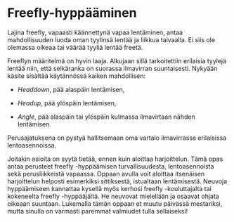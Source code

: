  Freefly-hyppääminen  
=====================

Lajina freefly, vapaasti käännettynä vapaa lentäminen, antaa
mahdollisuuden luoda oman tyylinsä lentää ja liikkua taivaalla. Ei siis
ole olemassa oikeaa tai väärää tyyliä lentää freetä.

Freeflyn määritelmä on hyvin laaja. Alkujaan sillä tarkoitettiin
erilaisia tyylejä lentää niin, että selkäranka on suorassa ilmavirran
suuntaisesti. Nykyään käsite sisältää käytännössä kaiken mahdollisen:

-   *Headdown*, pää alaspäin lentämisen,

-   *Headup*, pää ylöspäin lentämisen,

-   *Angle*, pää alaspäin tai ylöspäin kulmassa ilmavirtaan
    nähden lentämisen.

Perusajatuksena on pystyä hallitsemaan oma vartalo ilmavirrassa
erilaisissa lentoasennoissa.

Joitakin asioita on syytä tietää, ennen kuin aloittaa harjoittelun. Tämä
opas antaa perusteet freefly -hyppäämisen turvallisuudesta,
lentoasennoista sekä perusliikkeistä vapaassa. Oppaan avulla voit
aloittaa itsenäisen harjoittelun helposti esimerkiksi sittiksestä,
istualtaan lentämisestä. Neuvoja hyppäämiseen kannattaa kysellä myös
kerhosi freefly -kouluttajalta tai kokeneelta freefly -hyppääjältä. He
neuvovat mielellään ja osaavat ohjata oikeaan suuntaan. Lukemalla tämän
oppaan et muutu päivässä mestariksi, mutta sinulla on varmasti paremmat
valmiudet tulla sellaiseksi!
